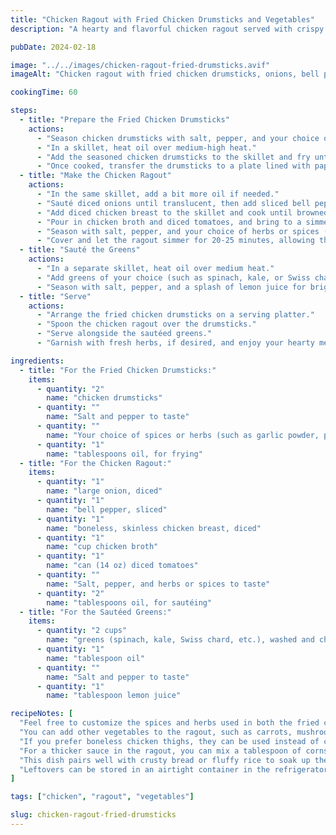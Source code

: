 ```yaml
---
title: "Chicken Ragout with Fried Chicken Drumsticks and Vegetables"
description: "A hearty and flavorful chicken ragout served with crispy fried chicken drumsticks, sautéed onions, bell peppers, and greens."

pubDate: 2024-02-18

image: "../../images/chicken-ragout-fried-drumsticks.avif"
imageAlt: "Chicken ragout with fried chicken drumsticks, onions, bell peppers, and greens"

cookingTime: 60

steps:
  - title: "Prepare the Fried Chicken Drumsticks"
    actions:
      - "Season chicken drumsticks with salt, pepper, and your choice of spices or herbs."
      - "In a skillet, heat oil over medium-high heat."
      - "Add the seasoned chicken drumsticks to the skillet and fry until golden brown and cooked through, about 12-15 minutes per side."
      - "Once cooked, transfer the drumsticks to a plate lined with paper towels to drain excess oil."
  - title: "Make the Chicken Ragout"
    actions:
      - "In the same skillet, add a bit more oil if needed."
      - "Sauté diced onions until translucent, then add sliced bell peppers and cook until slightly softened."
      - "Add diced chicken breast to the skillet and cook until browned on all sides."
      - "Pour in chicken broth and diced tomatoes, and bring to a simmer."
      - "Season with salt, pepper, and your choice of herbs or spices (such as thyme, rosemary, or paprika)."
      - "Cover and let the ragout simmer for 20-25 minutes, allowing the flavors to meld together and the sauce to thicken."
  - title: "Sauté the Greens"
    actions:
      - "In a separate skillet, heat oil over medium heat."
      - "Add greens of your choice (such as spinach, kale, or Swiss chard) and sauté until wilted."
      - "Season with salt, pepper, and a splash of lemon juice for brightness."
  - title: "Serve"
    actions:
      - "Arrange the fried chicken drumsticks on a serving platter."
      - "Spoon the chicken ragout over the drumsticks."
      - "Serve alongside the sautéed greens."
      - "Garnish with fresh herbs, if desired, and enjoy your hearty meal!"

ingredients:
  - title: "For the Fried Chicken Drumsticks:"
    items:
      - quantity: "2"
        name: "chicken drumsticks"
      - quantity: ""
        name: "Salt and pepper to taste"
      - quantity: ""
        name: "Your choice of spices or herbs (such as garlic powder, paprika, or thyme)"
      - quantity: "1"
        name: "tablespoons oil, for frying"
  - title: "For the Chicken Ragout:"
    items:
      - quantity: "1"
        name: "large onion, diced"
      - quantity: "1"
        name: "bell pepper, sliced"
      - quantity: "1"
        name: "boneless, skinless chicken breast, diced"
      - quantity: "1"
        name: "cup chicken broth"
      - quantity: "1"
        name: "can (14 oz) diced tomatoes"
      - quantity: ""
        name: "Salt, pepper, and herbs or spices to taste"
      - quantity: "2"
        name: "tablespoons oil, for sautéing"
  - title: "For the Sautéed Greens:"
    items:
      - quantity: "2 cups"
        name: "greens (spinach, kale, Swiss chard, etc.), washed and chopped"
      - quantity: "1"
        name: "tablespoon oil"
      - quantity: ""
        name: "Salt and pepper to taste"
      - quantity: "1"
        name: "tablespoon lemon juice"

recipeNotes: [
  "Feel free to customize the spices and herbs used in both the fried chicken and the ragout according to your taste preferences.",
  "You can add other vegetables to the ragout, such as carrots, mushrooms, or zucchini, for extra flavor and nutrition.",
  "If you prefer boneless chicken thighs, they can be used instead of chicken drumsticks for frying.",
  "For a thicker sauce in the ragout, you can mix a tablespoon of cornstarch with a bit of water and add it to the simmering sauce to thicken.",
  "This dish pairs well with crusty bread or fluffy rice to soak up the flavorful sauce.",
  "Leftovers can be stored in an airtight container in the refrigerator for up to 3 days."
]

tags: ["chicken", "ragout", "vegetables"]

slug: chicken-ragout-fried-drumsticks
---
```

